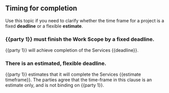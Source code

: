 ## Timing for completion

Use this topic if you need to clarify whether the time frame for a project is a fixed **deadline** or a flexible **estimate**.

### {{party 1}} must finish the Work Scope by a fixed deadline.

{{party 1}} will achieve completion of the Services {{deadline}}.

### There is an estimated, flexible deadline.

{{party 1}} estimates that it will complete the Services {{estimate timeframe}}. The parties agree that the time-frame in this clause is an estimate only, and is not binding on {{party 1}}.


